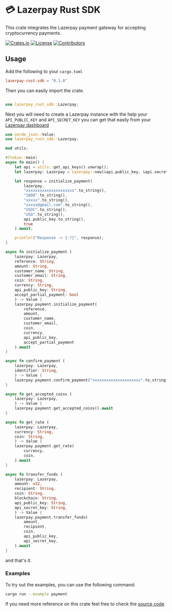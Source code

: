 # 💳 Lazerpay Rust SDK

This crate integrates the Lazerpay payment gateway for accepting cryptocurrency payments.

[![Crates.io][crate-src]][crate-href] [![License][license-src]][license-href] [![Contributors][contributors-src]][contributors-href]

## Usage

Add the following to your `cargo.toml`

```toml
lazerpay-rust-sdk = "0.1.0"
```

Then you can easily import the crate.

```rust

use lazerpay_rust_sdk::Lazerpay;

```

Next you will need to create a Lazerpay instance with the help your `API_PUBLIC_KEY` and `API_SECRET_KEY` you can get that easily from your [Lazerpay dashboard](https://beta.lazerpay.finance/)

```rust
use serde_json::Value;
use lazerpay_rust_sdk::Lazerpay;

mod utils;

#[tokio::main]
async fn main() {
    let api = utils::get_api_keys().unwrap();
    let lazerpay: Lazerpay = Lazerpay::new(&api.public_key, &api.secret_key);

    let response = initialize_payment(
        lazerpay,
        "xxxxxxxxxxxxxxxxxxxxx".to_string(),
        "1000".to_string(),
        "xxxxx".to_string(),
        "xxxxx@gmail.com".to_string(),
        "USDC".to_string(),
        "USD".to_string(),
        api.public_key.to_string(),
        true
    ).await;

    println!("Response -> {:?}", response);
}

async fn initialize_payment (
    lazerpay: Lazerpay,
    reference: String,
    amount: String,
    customer_name: String,
    customer_email: String,
    coin: String,
    currency: String,
    api_public_key: String,
    accept_partial_payment: bool
    ) -> Value {
    lazerpay.payment.initialize_payment(
        reference,
        amount,
        customer_name,
        customer_email,
        coin,
        currency,
        api_public_key,
        accept_partial_payment
    ).await
}

async fn confirm_payment (
    lazerpay: Lazerpay,
    identifier: String,
    ) -> Value {
    lazerpay.payment.confirm_payment("xxxxxxxxxxxxxxxxxxxxx".to_string()).await
}

async fn get_accepted_coins (
    lazerpay: Lazerpay,
    ) -> Value {
    lazerpay.payment.get_accepted_coins().await
}

async fn get_rate (
    lazerpay: Lazerpay,
    currency: String,
    coin: String,
    ) -> Value {
    lazerpay.payment.get_rate(
        currency,
        coin,
    ).await
}

async fn transfer_funds (
    lazerpay: Lazerpay,
    amount: u32,
    recipient: String,
    coin: String,
    blockchain: String,
    api_public_key: String,
    api_secret_key: String,
    ) -> Value {
    lazerpay.payment.transfer_funds(
        amount,
        recipient,
        coin,
        api_public_key,
        api_secret_key,
    ).await
}
```

and that's it.

### Examples

To try out the examples, you can use the following command:

```sh
cargo run --example payment
```

If you need more reference on this crate feel free to check the [source code](https://github.com/Lord-sarcastic/lazerpay-rust-sdk/tree/master/src)

[crate-src]: https://img.shields.io/crates/v/lazerpay-rust-sdk
[crate-href]: https://crates.io/crates/lazerpay-rust-sdk
[license-src]: https://img.shields.io/badge/License-MIT-blue.svg
[license-href]: https://github.com/Lord-sarcastic/lazerpay-rust-sdk/blob/master/LICENSE
[contributors-src]: https://img.shields.io/github/contributors/Lord-sarcastic/lazerpay-rust-sdk
[contributors-href]: https://github.com/TribecaHQ/tribeca/graphs/contributors
